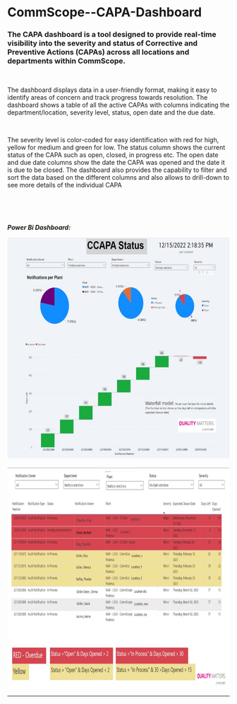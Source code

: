# CommScope--CAPA-Dashboard

### The CAPA dashboard is a tool designed to provide real-time visibility into the severity and status of Corrective and Preventive Actions (CAPAs) across all locations and departments within CommScope.

<br>

The dashboard displays data in a user-friendly format, making it easy to identify areas of concern and track progress towards resolution. The dashboard shows a table of all the active CAPAs with columns indicating the department/location, severity level, status, open date and the due date. 

<br>

The severity level is color-coded for easy identification with red for high, yellow for medium and green for low. The status column shows the current status of the CAPA such as open, closed, in progress etc. The open date and due date columns show the date the CAPA was opened and the date it is due to be closed. The dashboard also provides the capability to filter and sort the data based on the different columns and also allows to drill-down to see more details of the individual CAPA

<br>
<!-- 
The CAPA dashboard is fully automated, which means that data is automatically collected and updated on a regular basis. The data is refreshed on a weekly basis, ensuring that the information displayed on the dashboard is accurate and up-to-date.
 -->
<br>
<br>

_**Power Bi Dashboard:**_


<img src="images/capa_2.jpg" WIDTH="600" HEIGHT="500">


<br>
<br>

<img src="images/capa1.jpg" WIDTH="800" HEIGHT="500">



-----



